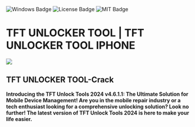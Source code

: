 <div id="badges">
  <img src="https://img.shields.io/badge/Windows-blue?logo=Windows&logoColor=white&style=for-the-badge" alt="Windows Badge"/>
  <img src="https://img.shields.io/badge/License-dark?logo=License&logoColor=white&style=for-the-badge" alt="License Badge"/>
  <img src="https://img.shields.io/badge/MIT-grey?logo=MIT&logoColor=white&style=for-the-badge" alt="MIT Badge"/>
</div>
<h1>TFT UNLOCKER TOOL | TFT UNLOCKER TOOL IPHONE</h1>
<p><img src="https://repository-images.githubusercontent.com/861451503/ec91ab33-ab8b-4858-a222-954e75e50601"/></p>
<h2>TFT UNLOCKER TOOL-Crack</h2>
<p><strong>Introducing the TFT Unlock Tools 2024 v4.6.1.1: The Ultimate Solution for Mobile Device Management! Are you in the mobile repair industry or a tech enthusiast looking for a comprehensive unlocking solution? Look no further! The latest version of TFT Unlock Tools 2024 is here to make your life easier.</p>
</ol>
